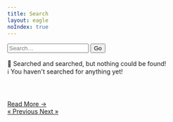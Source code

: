 ```yaml
---
title: Search
layout: eagle
noIndex: true
---
```


<form id='search-form' class='inline-form' style="margin: 1rem 0">
  <input aria-label="Search terms" required type='text' name='query' placeholder="Search…" id="eagle-search-input" />
  <button/>Go</button>
</form>

<eagle-no-search-results class='dn'>
  <div class='box'>
    🤔 Searched and searched, but nothing could be found!
  </div>
</eagle-no-search-results>

<eagle-search-results>
  <div class='box'>
    ℹ️ You haven't searched for anything yet!
  </div>
  <eagle-search-result class='dn'>
    <div class='card'>
      <header><a href='' class='nl entry-link'><h3><entry-title></entry-title></h3></a></header>
      <div class='copy'><p><entry-content></entry-content></p></div>
      <a href='' class='entry-link more'>Read More →</a>
    </div>
  </eagle-search-result>
  <eagle-search-pagination class='dn'>
    <nav class="pagination">
      <a aria-label="Previous" href="<eagle>" class="page-link eagle-prev" role="button">
        <span aria-hidden="true">&laquo; Previous</span>
      </a>
      <a aria-label="Next" href="<eagle>" class="page-link eagle-next" role="button">
        <span aria-hidden="true">Next &raquo;</span>
      </a>
    </nav>
  </eagle-search-pagination>
</eagle-search-results>
